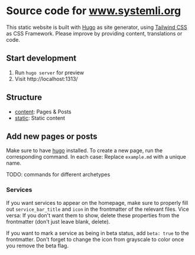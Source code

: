 # Source code for www.systemli.org

This static website is built with [Hugo](https://github.com/gohugoio/hugo) as site generator, using [Tailwind CSS](https://tailwindcss.com/) as CSS Framework.
Please improve by providing content, translations or code.

## Start development

 1. Run `hugo server` for preview
 2. Visit http://localhost:1313/

## Structure

* [content](content/): Pages & Posts
* [static](static/): Static content

## Add new pages or posts

Make sure to have [hugo](https://gohugo.io/getting-started/installing/) installed. To create a new page, run the corresponding command. In each case: Replace `example.md` with a unique name.

TODO: commands for different archetypes

### Services

If you want services to appear on the homepage, make sure to properly fill out `service_bar_title` and `icon` in the frontmatter of the relevant files. Vice versa: If you don't want them to show, delete these properties from the frontmatter (don't just leave blank, delete).

If you want to mark a service as being in beta status, add `beta: true` to the frontmatter. Don't forget to change the icon from grayscale to color once you remove the beta flag.
